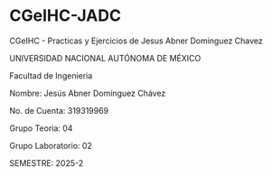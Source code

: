 # CGeIHC-JADC
CGeIHC - Practicas y Ejercicios de Jesus Abner Dominguez Chavez

UNIVERSIDAD NACIONAL AUTÓNOMA DE MÉXICO

Facultad de Ingenieria 

Nombre: Jesús Abner Domínguez Chávez

No. de Cuenta: 319319969

Grupo Teoria: 04

Grupo Laboratorio: 02

SEMESTRE: 2025-2
